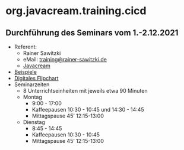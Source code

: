 # org.javacream.training.cicd

## Durchführung des Seminars vom 1.-2.12.2021

* Referent: 
  * Rainer Sawitzki
  * eMail: training@rainer-sawitzki.de
  * [Javacream](http://Javacream-org)
* [Beispiele](https://github.com/Javacream/org.javacream.training.cicd)
* [Digitales Flipchart](https://docs.google.com/presentation/d/10kved1egeiv9EdYakYzNoJ2A2yatAi8pzvHbEkdSrCI/edit?usp=sharing)
* Seminarzeiten 
  * 8 Unterrichtseinheiten mit jeweils etwa 90 Minuten
  * Montag
    * 9:00 - 17:00
    * Kaffeepausen 10:30 - 10:45 und 14:30 - 14:45
    * Mittagspause 45’ 12:15-13:00
  * Dienstag
    * 8:45 - 14:45
    * Kaffeepausen 10:30 - 10:45
    * Mittagspause 45’ 12:15-13:00

